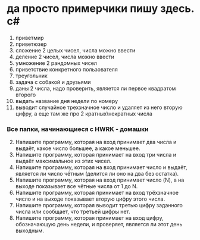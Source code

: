 # да просто примерчики пишу здесь. c#
1. приветмир
2. приветюзер
3. сложение 2 целых чисел, числа можно ввести
4. деление 2 чисел, числа можно ввести
5. умножение 2 рандомных чисел
6. приветствие конкретного пользователя
7. треугольник
8. задача с собакой и друзьями
9. даны 2 числа, надо проверить, является ли первое квадратом второго
10. выдать название дня недели по номеру
11. выводит случайное трехзначное число и удаляет из него вторую цифру, а еще там же про 2 кратных\некратных числа

### Все папки, начинающиеся с HWRK - домашки
2. Напишите программу, которая на вход принимает два числа и выдаёт, какое число большее, а какое меньшее.
4. Напишите программу, которая принимает на вход три числа и выдаёт максимальное из этих чисел.
6. Напишите программу, которая на вход принимает число и выдаёт, является ли число чётным (делится ли оно на два без остатка).
8. Напишите программу, которая на вход принимает число (N), а на выходе показывает все чётные числа от 1 до N.
10. Напишите программу, которая принимает на вход трёхзначное число и на выходе показывает вторую цифру этого числа.
13. Напишите программу, которая выводит третью цифру заданного числа или сообщает, что третьей цифры нет.
15. Напишите программу, которая принимает на вход цифру, обозначающую день недели, и проверяет, является ли этот день выходным.